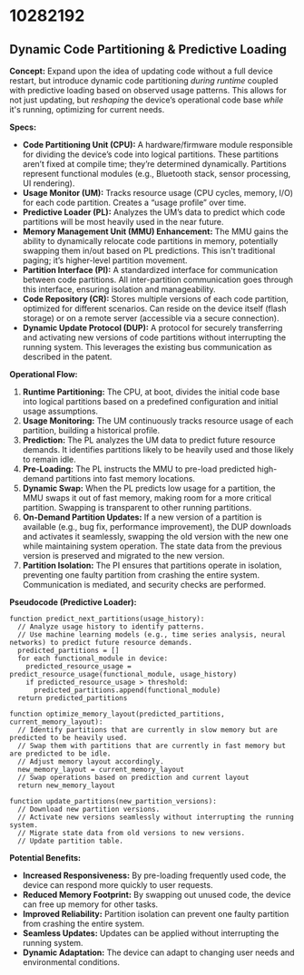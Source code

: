 # 10282192

## Dynamic Code Partitioning & Predictive Loading

**Concept:** Expand upon the idea of updating code without a full device restart, but introduce dynamic code partitioning *during runtime* coupled with predictive loading based on observed usage patterns. This allows for not just updating, but *reshaping* the device’s operational code base *while* it's running, optimizing for current needs.

**Specs:**

*   **Code Partitioning Unit (CPU):** A hardware/firmware module responsible for dividing the device’s code into logical partitions. These partitions aren’t fixed at compile time; they’re determined dynamically. Partitions represent functional modules (e.g., Bluetooth stack, sensor processing, UI rendering).
*   **Usage Monitor (UM):** Tracks resource usage (CPU cycles, memory, I/O) for each code partition. Creates a “usage profile” over time.
*   **Predictive Loader (PL):** Analyzes the UM’s data to predict which code partitions will be most heavily used in the near future.
*   **Memory Management Unit (MMU) Enhancement:** The MMU gains the ability to dynamically relocate code partitions in memory, potentially swapping them in/out based on PL predictions.  This isn't traditional paging; it’s higher-level partition movement.
*   **Partition Interface (PI):** A standardized interface for communication between code partitions. All inter-partition communication goes through this interface, ensuring isolation and manageability.
*   **Code Repository (CR):** Stores multiple versions of each code partition, optimized for different scenarios.  Can reside on the device itself (flash storage) or on a remote server (accessible via a secure connection).
*   **Dynamic Update Protocol (DUP):** A protocol for securely transferring and activating new versions of code partitions without interrupting the running system.  This leverages the existing bus communication as described in the patent.

**Operational Flow:**

1.  **Runtime Partitioning:** The CPU, at boot, divides the initial code base into logical partitions based on a predefined configuration and initial usage assumptions.
2.  **Usage Monitoring:** The UM continuously tracks resource usage of each partition, building a historical profile.
3.  **Prediction:** The PL analyzes the UM data to predict future resource demands. It identifies partitions likely to be heavily used and those likely to remain idle.
4.  **Pre-Loading:** The PL instructs the MMU to pre-load predicted high-demand partitions into fast memory locations.
5.  **Dynamic Swap:** When the PL predicts low usage for a partition, the MMU swaps it out of fast memory, making room for a more critical partition.  Swapping is transparent to other running partitions.
6.  **On-Demand Partition Updates:** If a new version of a partition is available (e.g., bug fix, performance improvement), the DUP downloads and activates it seamlessly, swapping the old version with the new one while maintaining system operation. The state data from the previous version is preserved and migrated to the new version.
7.  **Partition Isolation:**  The PI ensures that partitions operate in isolation, preventing one faulty partition from crashing the entire system. Communication is mediated, and security checks are performed.

**Pseudocode (Predictive Loader):**

```
function predict_next_partitions(usage_history):
  // Analyze usage history to identify patterns.
  // Use machine learning models (e.g., time series analysis, neural networks) to predict future resource demands.
  predicted_partitions = []
  for each functional_module in device:
    predicted_resource_usage = predict_resource_usage(functional_module, usage_history)
    if predicted_resource_usage > threshold:
      predicted_partitions.append(functional_module)
  return predicted_partitions

function optimize_memory_layout(predicted_partitions, current_memory_layout):
  // Identify partitions that are currently in slow memory but are predicted to be heavily used.
  // Swap them with partitions that are currently in fast memory but are predicted to be idle.
  // Adjust memory layout accordingly.
  new_memory_layout = current_memory_layout
  // Swap operations based on prediction and current layout
  return new_memory_layout

function update_partitions(new_partition_versions):
  // Download new partition versions.
  // Activate new versions seamlessly without interrupting the running system.
  // Migrate state data from old versions to new versions.
  // Update partition table.
```

**Potential Benefits:**

*   **Increased Responsiveness:**  By pre-loading frequently used code, the device can respond more quickly to user requests.
*   **Reduced Memory Footprint:**  By swapping out unused code, the device can free up memory for other tasks.
*   **Improved Reliability:**  Partition isolation can prevent one faulty partition from crashing the entire system.
*   **Seamless Updates:**  Updates can be applied without interrupting the running system.
*   **Dynamic Adaptation:**  The device can adapt to changing user needs and environmental conditions.
